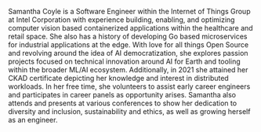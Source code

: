 Samantha Coyle is a Software Engineer within the Internet of Things Group at Intel Corporation with experience building, enabling, 
and optimizing computer vision based containerized applications within the healthcare and retail space.
She also has a history of developing Go based microservices for industrial applications at the edge.
With love for all things Open Source and revolving around the idea of AI democratization, 
she explores passion projects focused on technical innovation around AI for Earth and tooling within the broader ML/AI ecosystem.
Additionally, in 2021 she attained her CKAD certificate depicting her knowledge and interest in distributed workloads.
In her free time, she volunteers to assist early career engineers and participates in career panels as opportunity arises.
Samantha also attends and presents at various conferences to show her dedication to diversity and inclusion, sustainability and ethics,
as well as growing herself as an engineer.  